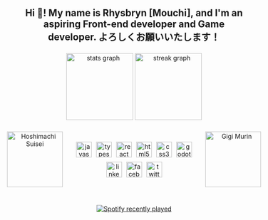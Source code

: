 <h2 align="center">Hi 👋! My name is Rhysbryn [Mouchi], and I'm an aspiring Front-end developer and Game developer.  よろしくお願いいたします！</h2>

###

<div align="center">
  <img src="https://github-readme-stats.vercel.app/api?username=Mouchii&hide_title=false&hide_rank=false&show_icons=true&include_all_commits=true&count_private=true&disable_animations=false&theme=dracula&locale=en&hide_border=false" height="150" alt="stats graph"  />
  <img src="https://streak-stats.demolab.com?user=Mouchii&locale=en&mode=daily&theme=dracula&hide_border=false&border_radius=5" height="150" alt="streak graph"  />
</div>

###

<div align="center" style="display: flex; align-items: center; justify-content: center;">
  <img style="margin-right: 30px;" height="125" src="https://pbs.twimg.com/profile_images/1842163563248640000/VJpt-jwm_400x400.jpg" alt="Hoshimachi Suisei" />
  <div style="display: flex; flex-direction: column; align-items: center;">
    <div style="display: flex; gap: 10px; margin-bottom: 10px;">
      <img src="https://cdn.jsdelivr.net/gh/devicons/devicon/icons/javascript/javascript-original.svg" height="35" alt="javascript logo" />
      <img src="https://cdn.jsdelivr.net/gh/devicons/devicon/icons/typescript/typescript-original.svg" height="35" alt="typescript logo" />
      <img src="https://cdn.jsdelivr.net/gh/devicons/devicon/icons/react/react-original.svg" height="35" alt="react logo" />
      <img src="https://cdn.jsdelivr.net/gh/devicons/devicon/icons/html5/html5-original.svg" height="35" alt="html5 logo" />
      <img src="https://cdn.jsdelivr.net/gh/devicons/devicon/icons/css3/css3-original.svg" height="35" alt="css3 logo" />
      <img src="https://cdn.jsdelivr.net/gh/devicons/devicon/icons/godot/godot-original.svg" height="35" alt="godot logo" />
    </div>
    <div style="display: flex; gap: 10px;">
      <a href="https://www.linkedin.com/in/rhysbryn-cabural-b4a552325/" target="_blank">
        <img src="https://img.shields.io/static/v1?message=LinkedIn&logo=linkedin&label=&color=0077B5&logoColor=white&labelColor=&style=for-the-badge" height="35" alt="linkedin logo" />
      </a>
      <a href="https://www.facebook.com/Rhysbryn" target="_blank">
        <img src="https://img.shields.io/static/v1?message=Facebook&logo=facebook&label=&color=1877F2&logoColor=white&labelColor=&style=for-the-badge" height="35" alt="facebook logo" />
      </a>
      <a href="https://x.com/Rheezbrine" target="_blank">
        <img src="https://img.shields.io/static/v1?message=Twitter&logo=twitter&label=&color=1DA1F2&logoColor=white&labelColor=&style=for-the-badge" height="35" alt="twitter logo" />
      </a>
    </div>
  </div>
  <img style="margin-left: 30px;" height="125" src="https://external-content.duckduckgo.com/iu/?u=https%3A%2F%2Flookaside.fbsbx.com%2Flookaside%2Fcrawler%2Fmedia%2F%3Fmedia_id%3D122170004834368228&f=1&nofb=1&ipt=1f5c5ecb7772aef79cd58b8376efa6a791c7bd43a05758eb4bd5dea0e556d821" alt="Gigi Murin" />
</div>

###

<div align="center">
  
</div>

###

<br clear="both">

<div align="center">
  <a href="https://open.spotify.com/user/21xmdczfztkdmbnsntchdieiy">
    <img src="https://spotify-recently-played-readme.vercel.app/api?user=21xmdczfztkdmbnsntchdieiy&count=5&unique=true&width=750" alt="Spotify recently played"  />
  </a>
</div>

###